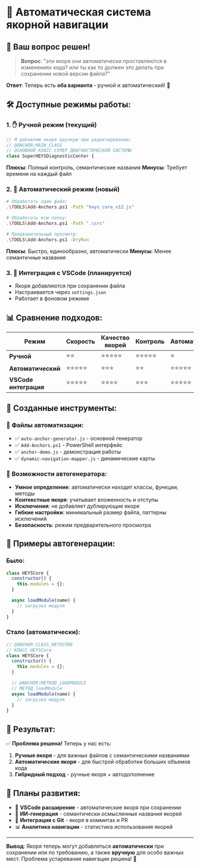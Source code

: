 # 🔗 Автоматическая система якорной навигации

## 🤔 Ваш вопрос решен!

> **Вопрос**: "эти якоря они автоматически проставляются в изменениях кода? или
> ты как то должен это делать при сохранении новой версии файла?"

**Ответ**: Теперь есть **оба варианта** - ручной и автоматический! 🎯

## 🛠️ Доступные режимы работы:

### 1. ✋ **Ручной режим** (текущий)

```javascript
// Я добавляю якоря вручную при редактировании:
// @ANCHOR:MAIN_CLASS
// ОСНОВНОЙ КЛАСС СУПЕР ДИАГНОСТИЧЕСКОЙ СИСТЕМЫ
class SuperHEYSDiagnosticCenter {
```

**Плюсы**: Полный контроль, семантические названия **Минусы**: Требует времени
на каждый файл

### 2. 🤖 **Автоматический режим** (новый)

```bash
# Обработать один файл:
.\TOOLS\Add-Anchors.ps1 -Path "heys_core_v12.js"

# Обработать всю папку:
.\TOOLS\Add-Anchors.ps1 -Path ".\src"

# Предварительный просмотр:
.\TOOLS\Add-Anchors.ps1 -DryRun
```

**Плюсы**: Быстро, единообразно, автоматически **Минусы**: Менее семантичные
названия

### 3. 🔄 **Интеграция с VSCode** (планируется)

- Якоря добавляются при сохранении файла
- Настраивается через `settings.json`
- Работает в фоновом режиме

## 📊 Сравнение подходов:

| Режим                 | Скорость   | Качество якорей | Контроль   | Автоматизация |
| --------------------- | ---------- | --------------- | ---------- | ------------- |
| **Ручной**            | ⭐⭐       | ⭐⭐⭐⭐⭐      | ⭐⭐⭐⭐⭐ | ⭐            |
| **Автоматический**    | ⭐⭐⭐⭐⭐ | ⭐⭐⭐          | ⭐⭐       | ⭐⭐⭐⭐⭐    |
| **VSCode интеграция** | ⭐⭐⭐⭐⭐ | ⭐⭐⭐⭐        | ⭐⭐⭐     | ⭐⭐⭐⭐⭐    |

## 🎯 Созданные инструменты:

### 📁 **Файлы автоматизации:**

- ✅ `auto-anchor-generator.js` - основной генератор
- ✅ `Add-Anchors.ps1` - PowerShell интерфейс
- ✅ `anchor-demo.js` - демонстрация работы
- ✅ `dynamic-navigation-mapper.js` - динамические карты

### 🔧 **Возможности автогенератора:**

- **Умное определение**: автоматически находит классы, функции, методы
- **Контекстные якоря**: учитывает вложенность и отступы
- **Исключения**: не добавляет дублирующие якоря
- **Гибкие настройки**: минимальный размер файла, паттерны исключений
- **Безопасность**: режим предварительного просмотра

## 🚀 Примеры автогенерации:

### Было:

```javascript
class HEYSCore {
  constructor() {
    this.modules = {};
  }

  async loadModule(name) {
    // загрузка модуля
  }
}
```

### Стало (автоматически):

```javascript
// @ANCHOR:CLASS_HEYSCORE
// КЛАСС HEYSCore
class HEYSCore {
  constructor() {
    this.modules = {};
  }

  // @ANCHOR:METHOD_LOADMODULE
  // МЕТОД loadModule
  async loadModule(name) {
    // загрузка модуля
  }
}
```

## 🎊 **Результат:**

✅ **Проблема решена!** Теперь у нас есть:

1. **Ручные якоря** - для важных файлов с семантическими названиями
2. **Автоматические якоря** - для быстрой обработки больших объемов кода
3. **Гибридный подход** - ручные якоря + автодополнение

## 🔮 **Планы развития:**

- 🔄 **VSCode расширение** - автоматические якоря при сохранении
- 🧠 **ИИ-генерация** - семантически осмысленные названия якорей
- 🔗 **Интеграция с Git** - якоря в коммитах и PR
- 📊 **Аналитика навигации** - статистика использования якорей

---

**Вывод**: Якоря теперь могут добавляться **автоматически** при сохранении или
по требованию, а также **вручную** для особо важных мест. Проблема устаревания
навигации решена! 🎉
